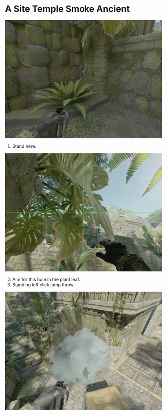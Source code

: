# A Site Temple Smoke Ancient

![Spot](./pos.jpg)

1. Stand here.

![Aim](./aim.jpg)

2. Aim for this hole in the plant leaf.
3. Standing left click jump throw.

![Result](./res.jpg)